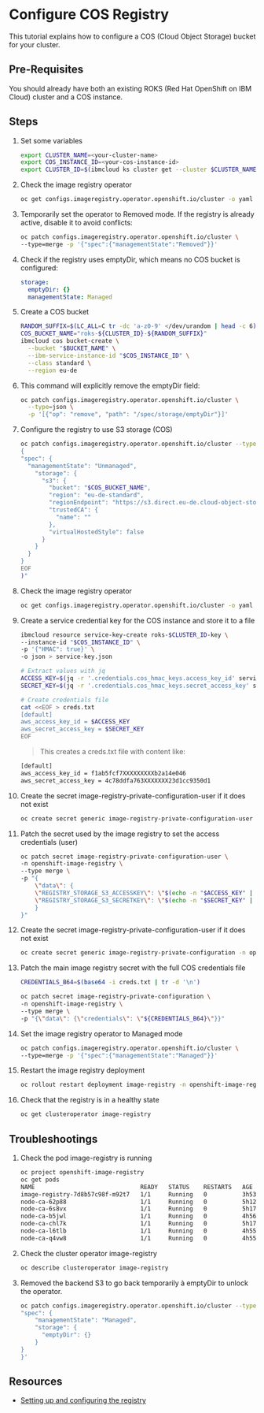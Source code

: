 # Configure COS Registry

This tutorial explains how to configure a COS (Cloud Object Storage) bucket for your cluster.

## Pre-Requisites

You should already have both an existing ROKS (Red Hat OpenShift on IBM Cloud) cluster and a COS instance.

## Steps

1. Set some variables

    ```sh
    export CLUSTER_NAME=<your-cluster-name>
    export COS_INSTANCE_ID=<your-cos-instance-id>
    export CLUSTER_ID=$(ibmcloud ks cluster get --cluster $CLUSTER_NAME --json | jq -r .id)
    ```

1. Check the image registry operator

    ```sh
    oc get configs.imageregistry.operator.openshift.io/cluster -o yaml
    ```

1. Temporarily set the operator to Removed mode.
   If the registry is already active, disable it to avoid conflicts:

    ```sh
    oc patch configs.imageregistry.operator.openshift.io/cluster \
    --type=merge -p '{"spec":{"managementState":"Removed"}}'
    ```

1. Check if the registry uses emptyDir, which means no COS bucket is configured:

    ```yaml
    storage:
      emptyDir: {}
      managementState: Managed
    ```

1. Create a COS bucket

    ```sh
    RANDOM_SUFFIX=$(LC_ALL=C tr -dc 'a-z0-9' </dev/urandom | head -c 6)
    COS_BUCKET_NAME="roks-${CLUSTER_ID}-${RANDOM_SUFFIX}"
    ibmcloud cos bucket-create \
      --bucket "$BUCKET_NAME" \
      --ibm-service-instance-id "$COS_INSTANCE_ID" \
      --class standard \
      --region eu-de
    ```

1. This command will explicitly remove the emptyDir field:

    ```sh
    oc patch configs.imageregistry.operator.openshift.io/cluster \
      --type=json \
      -p '[{"op": "remove", "path": "/spec/storage/emptyDir"}]'
    ```

1. Configure the registry to use S3 storage (COS)

    ```sh
    oc patch configs.imageregistry.operator.openshift.io/cluster --type=merge -p "$(cat <<EOF
    {
    "spec": {
      "managementState": "Unmanaged",
        "storage": {
          "s3": {
            "bucket": "$COS_BUCKET_NAME",
            "region": "eu-de-standard",
            "regionEndpoint": "https://s3.direct.eu-de.cloud-object-storage.appdomain.cloud",
            "trustedCA": {
              "name": ""
            },
            "virtualHostedStyle": false
          }
        }
      }
    }
    EOF
    )"
    ```

1. Check the image registry operator

    ```sh
    oc get configs.imageregistry.operator.openshift.io/cluster -o yaml
    ```

1. Create a service credential key for the COS instance and store it to a file

    ```sh
    ibmcloud resource service-key-create roks-$CLUSTER_ID-key \
    --instance-id "$COS_INSTANCE_ID" \
    -p '{"HMAC": true}' \
    -o json > service-key.json

    # Extract values with jq
    ACCESS_KEY=$(jq -r '.credentials.cos_hmac_keys.access_key_id' service-key.json)
    SECRET_KEY=$(jq -r '.credentials.cos_hmac_keys.secret_access_key' service-key.json)

    # Create credentials file
    cat <<EOF > creds.txt
    [default]
    aws_access_key_id = $ACCESS_KEY
    aws_secret_access_key = $SECRET_KEY
    EOF
    ```

    > This creates a creds.txt file with content like:

    ```sh
    [default]
    aws_access_key_id = f1ab5fcf7XXXXXXXXXb2a14e046
    aws_secret_access_key = 4c78ddfa763XXXXXXX23d1cc9350d1
    ```

1. Create the secret image-registry-private-configuration-user if it does not exist

    ```sh
    oc create secret generic image-registry-private-configuration-user -n openshift-image-registry
    ```

1. Patch the secret used by the image registry to set the access credentials (user)

    ```sh
    oc patch secret image-registry-private-configuration-user \
    -n openshift-image-registry \
    --type merge \
    -p "{
        \"data\": {
        \"REGISTRY_STORAGE_S3_ACCESSKEY\": \"$(echo -n "$ACCESS_KEY" | base64)\",
        \"REGISTRY_STORAGE_S3_SECRETKEY\": \"$(echo -n "$SECRET_KEY" | base64)\"
        }
    }"
    ```

1. Create the secret image-registry-private-configuration-user if it does not exist

    ```sh
    oc create secret generic image-registry-private-configuration -n openshift-image-registry
    ```

1. Patch the main image registry secret with the full COS credentials file

    ```sh
    CREDENTIALS_B64=$(base64 -i creds.txt | tr -d '\n')

    oc patch secret image-registry-private-configuration \
    -n openshift-image-registry \
    --type merge \
    -p "{\"data\": {\"credentials\": \"${CREDENTIALS_B64}\"}}"
    ```

1. Set the image registry operator to Managed mode

    ```sh
    oc patch configs.imageregistry.operator.openshift.io/cluster \
    --type=merge -p '{"spec":{"managementState":"Managed"}}'
    ```

1. Restart the image registry deployment

    ```sh
    oc rollout restart deployment image-registry -n openshift-image-registry
    ```

1. Check that the registry is in a healthy state

    ```sh
    oc get clusteroperator image-registry
    ```

## Troubleshootings

1. Check the pod image-registry is running

    ```sh
    oc project openshift-image-registry
    oc get pods
    NAME                              READY   STATUS    RESTARTS   AGE
    image-registry-7d8b57c98f-m92t7   1/1     Running   0          3h53m
    node-ca-62p88                     1/1     Running   0          5h12m
    node-ca-6s8vx                     1/1     Running   0          5h17m
    node-ca-b5jwl                     1/1     Running   0          4h56m
    node-ca-chl7k                     1/1     Running   0          5h17m
    node-ca-l6tlb                     1/1     Running   0          4h55m
    node-ca-q4vw8                     1/1     Running   0          4h55m
    ```

1. Check the cluster operator image-registry

    ```sh
    oc describe clusteroperator image-registry
    ```

1. Removed the backend S3 to go back temporarily à emptyDir to unlock the operator.

    ```sh
    oc patch configs.imageregistry.operator.openshift.io/cluster --type=merge -p '{
    "spec": {
        "managementState": "Managed",
        "storage": {
          "emptyDir": {}
        }
    }
    }'
    ```

## Resources

* [Setting up and configuring the registry](https://docs.redhat.com/en/documentation/openshift_container_platform/4.7/html/registry/setting-up-and-configuring-the-registry#configuring-registry-storage-aws-user-infrastructure)
